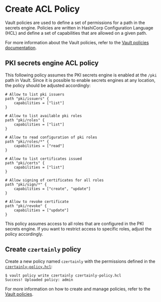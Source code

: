 # Create ACL Policy

Vault policies are used to define a set of permissions for a path in the secrets engine. Policies are written in HashiCorp Configuration Language (HCL) and define a set of capabilities that are allowed on a given path.

For more information about the Vault policies, refer to the [Vault policies documentation](https://www.vaultproject.io/docs/concepts/policies).

## PKI secrets engine ACL policy

This following policy assumes the PKI secrets engine is enabled at the `/pki` path in Vault. Since it is possible to enable secrets engines at any location, the policy should be adjusted accordingly:

```hcl title="czertainly-policy.hcl"
# Allow to list pki issuers
path "pki/issuers" {
  	capabilities = ["list"]
}

# Allow to list available pki roles
path "pki/roles" {
  	capabilities = ["list"]
}

# Allow to read configuration of pki roles
path "pki/roles/*" {
  	capabilities = ["read"]
}

# Allow to list certificates issued
path "pki/certs" {
  	capabilities = ["list"]
}

# Allow signing of certificates for all roles
path "pki/sign/*" {
  	capabilities = ["create", "update"]
}

# Allow to revoke certificate
path "pki/revoke" {
  	capabilities = ["update"]
}
```

This policy assumes access to all roles that are configured in the PKI secrets engine. If you want to restrict access to specific roles, adjust the policy accordingly.

## Create `czertainly` policy

Create a new policy named `czertainly` with the permissions defined in the [`czertainly-policy.hcl`](#pki-secrets-engine-acl-policy):

```shell
$ vault policy write czertainly czertainly-policy.hcl
Success! Uploaded policy: admin
```

For more information on how to create and manage policies, refer to the [Vault policies](https://developer.hashicorp.com/vault/tutorials/policies/policies).
